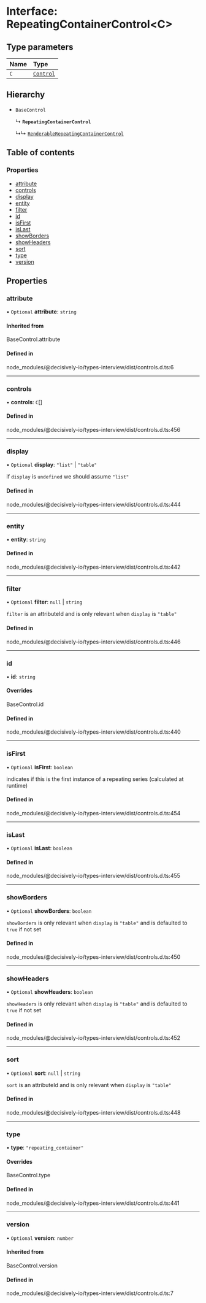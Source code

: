 # Interface: RepeatingContainerControl<C\>

## Type parameters

| Name | Type |
| :------ | :------ |
| `C` | [`Control`](../wiki/Exports#control) |

## Hierarchy

- `BaseControl`

  ↳ **`RepeatingContainerControl`**

  ↳↳ [`RenderableRepeatingContainerControl`](../wiki/RenderableRepeatingContainerControl)

## Table of contents

### Properties

- [attribute](../wiki/RepeatingContainerControl#attribute)
- [controls](../wiki/RepeatingContainerControl#controls)
- [display](../wiki/RepeatingContainerControl#display)
- [entity](../wiki/RepeatingContainerControl#entity)
- [filter](../wiki/RepeatingContainerControl#filter)
- [id](../wiki/RepeatingContainerControl#id)
- [isFirst](../wiki/RepeatingContainerControl#isfirst)
- [isLast](../wiki/RepeatingContainerControl#islast)
- [showBorders](../wiki/RepeatingContainerControl#showborders)
- [showHeaders](../wiki/RepeatingContainerControl#showheaders)
- [sort](../wiki/RepeatingContainerControl#sort)
- [type](../wiki/RepeatingContainerControl#type)
- [version](../wiki/RepeatingContainerControl#version)

## Properties

### attribute

• `Optional` **attribute**: `string`

#### Inherited from

BaseControl.attribute

#### Defined in

node_modules/@decisively-io/types-interview/dist/controls.d.ts:6

___

### controls

• **controls**: `C`[]

#### Defined in

node_modules/@decisively-io/types-interview/dist/controls.d.ts:456

___

### display

• `Optional` **display**: ``"list"`` \| ``"table"``

if `display` is `undefined` we should assume `"list"`

#### Defined in

node_modules/@decisively-io/types-interview/dist/controls.d.ts:444

___

### entity

• **entity**: `string`

#### Defined in

node_modules/@decisively-io/types-interview/dist/controls.d.ts:442

___

### filter

• `Optional` **filter**: ``null`` \| `string`

`filter` is an attributeId and is only relevant when `display` is `"table"`

#### Defined in

node_modules/@decisively-io/types-interview/dist/controls.d.ts:446

___

### id

• **id**: `string`

#### Overrides

BaseControl.id

#### Defined in

node_modules/@decisively-io/types-interview/dist/controls.d.ts:440

___

### isFirst

• `Optional` **isFirst**: `boolean`

indicates if this is the first instance of a repeating series (calculated at runtime)

#### Defined in

node_modules/@decisively-io/types-interview/dist/controls.d.ts:454

___

### isLast

• `Optional` **isLast**: `boolean`

#### Defined in

node_modules/@decisively-io/types-interview/dist/controls.d.ts:455

___

### showBorders

• `Optional` **showBorders**: `boolean`

`showBorders` is only relevant when `display` is `"table"` and is defaulted to `true` if not set

#### Defined in

node_modules/@decisively-io/types-interview/dist/controls.d.ts:450

___

### showHeaders

• `Optional` **showHeaders**: `boolean`

`showHeaders` is only relevant when `display` is `"table"` and is defaulted to `true` if not set

#### Defined in

node_modules/@decisively-io/types-interview/dist/controls.d.ts:452

___

### sort

• `Optional` **sort**: ``null`` \| `string`

`sort` is an attributeId and is only relevant when `display` is `"table"`

#### Defined in

node_modules/@decisively-io/types-interview/dist/controls.d.ts:448

___

### type

• **type**: ``"repeating_container"``

#### Overrides

BaseControl.type

#### Defined in

node_modules/@decisively-io/types-interview/dist/controls.d.ts:441

___

### version

• `Optional` **version**: `number`

#### Inherited from

BaseControl.version

#### Defined in

node_modules/@decisively-io/types-interview/dist/controls.d.ts:7
